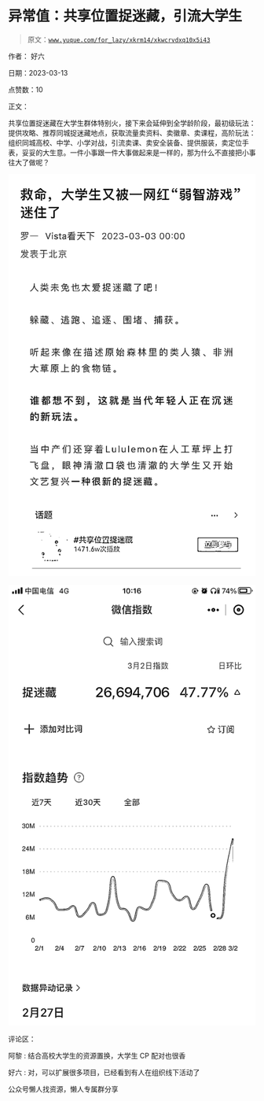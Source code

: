 # 异常值：共享位置捉迷藏，引流大学生

> 原文：[`www.yuque.com/for_lazy/xkrm14/xkwcrvdxq10x5i43`](https://www.yuque.com/for_lazy/xkrm14/xkwcrvdxq10x5i43)

作者： 好六

日期：2023-03-13

点赞数：10

正文：

共享位置捉迷藏在大学生群体特别火，接下来会延伸到全学龄阶段，最初级玩法：提供攻略、推荐同城捉迷藏地点，获取流量卖资料、卖徽章、卖课程，高阶玩法：组织同城高校、中学、小学对战，引流卖课、卖安全装备、提供服装，卖定位手表，妥妥的大生意。一件小事跟一件大事做起来是一样的，那为什么不直接把小事往大了做呢？

![](img/af482d4e081700ac931e21e79175eeb3.png)

![](img/c015efd1066a30e1c8b5de375c3128ce.png)

评论区：

阿黎 : 结合高校大学生的资源置换，大学生 CP 配对也很香

好六 : 对，可以扩展很多项目，已经看到有人在组织线下活动了

公众号懒人找资源，懒人专属群分享

